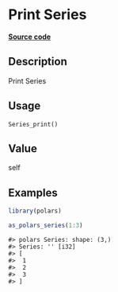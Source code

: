 

# Print Series

[**Source code**](https://github.com/pola-rs/r-polars/tree/8dac37e8bf89bcd080a13d0ed20dd1dc2bee615f/R/series__series.R#L359)

## Description

Print Series

## Usage

<pre><code class='language-R'>Series_print()
</code></pre>

## Value

self

## Examples

``` r
library(polars)

as_polars_series(1:3)
```

    #> polars Series: shape: (3,)
    #> Series: '' [i32]
    #> [
    #>  1
    #>  2
    #>  3
    #> ]
